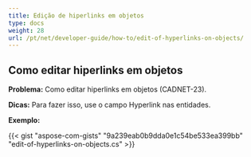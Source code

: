 ```yaml
---
title: Edição de hiperlinks em objetos
type: docs
weight: 28
url: /pt/net/developer-guide/how-to/edit-of-hyperlinks-on-objects/
---
```


## **Como editar hiperlinks em objetos**

**Problema:** Como editar hiperlinks em objetos (CADNET-23).

**Dicas:** Para fazer isso, use o campo Hyperlink nas entidades.

**Exemplo:**

{{< gist "aspose-com-gists" "9a239eab0b9dda0e1c54be533ea399bb" "edit-of-hyperlinks-on-objects.cs" >}}
